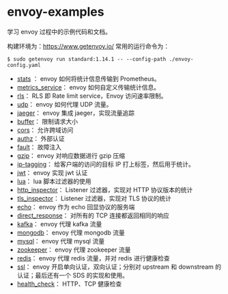 
# envoy-examples

学习 envoy 过程中的示例代码和文档。

构建环境为：https://www.getenvoy.io/
常用的运行命令为：
```shell script
$ sudo getenvoy run standard:1.14.1 -- --config-path ./envoy-config.yaml
```

- [stats](./stats) ： envoy 如何将统计信息传输到 Prometheus。 
- [metrics_service](./metrics_service)： envoy 如何自定义传输统计信息。
- [rls](./rls)： RLS 即 Rate limit service，Envoy 访问速率限制。
- [udp](./udp)： envoy 如何代理 UDP 流量。
- [jaeger](./jaeger)： envoy 集成 jaeger，实现流量追踪
- [buffer](./buffer)： 限制请求大小
- [cors](./cors)： 允许跨域访问
- [authz](./authz)： 外部认证
- [fault](./fault)： 故障注入
- [gzip](./gzip)： envoy 对响应数据进行 gzip 压缩
- [ip-tagging](./ip-tagging)： 给客户端的访问的目标 IP 打上标签，然后用于统计。
- [jwt](./jwt)： envoy 实现 jwt 认证
- [lua](./lua)： lua 脚本过滤器的使用 
- [http_inspector](./http_inspector)： Listener 过滤器，实现对 HTTP 协议版本的统计
- [tls_inspector](./tls_inspector)： Listener 过滤器，实现对 TLS 协议的统计
- [echo](./echo)： envoy 作为 echo 回显协议的服务端
- [direct_response](./direct_response)： 对所有的 TCP 连接都返回相同的响应
- [kafka](./kafka)： envoy 代理 kafka 流量
- [mongodb](./mongo)： envoy 代理 mongodb 流量
- [mysql](./mysql)： envoy 代理 mysql 流量
- [zookeeper](./zookeeper)： envoy 代理 zookeeper 流量
- [redis](./redis)： envoy 代理 redis 流量，并对 redis 进行健康检查
- [ssl](./ssl)： envoy 开启单向认证，双向认证；分别对 upstream 和 downstream 的认证；最后还有一个 SDS 的实现和使用。
- [health_check](./health_check)： HTTP、TCP 健康检查

